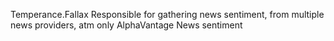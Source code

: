 Temperance.Fallax
Responsible for gathering news sentiment, from multiple news providers, atm only AlphaVantage News sentiment
